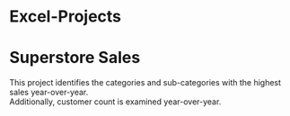# Excel-Projects

# Superstore Sales<br/>
This project identifies the categories and sub-categories with the highest sales year-over-year.<br/>
Additionally, customer count is examined year-over-year.
